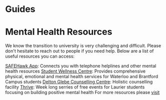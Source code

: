 # Guides

# Mental Health Resources

We know the transition to university is very challenging and difficult. Please don't hesitate to 
reach out to people if you need help. Below are a list of useful resources you can access:

[SAFEHawk App][1]: Connects you with telephone helplines and other mental health resources
[Student Wellness Centre][2]:  Provides comprehensive physical, emotional and mental health services for Waterloo and Brantford Campus students 
[Delton Glebe Counselling Centre][3]: Holistic counselling facility 
[Thrive][4]: Week long serries of free events for Laurier students focusing on building positive mental health 
For more resources please [visit][5]

[1]: https://apparmor.apparmor.com/clients/wlu.ca/
[2]: https://students.wlu.ca/wellness-and-recreation/health-and-wellness/index.html
[3]: https://www.glebecounselling.ca
[4]: https://students.wlu.ca/wellness-and-recreation/health-and-wellness/wellness-education/thrive-week.html
[5]: https://students.wlu.ca/news/recurring/mental-health-resources.html
